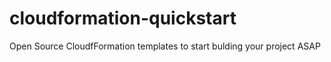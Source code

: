 # cloudformation-quickstart
Open Source CloudfFormation templates to start bulding your project ASAP
